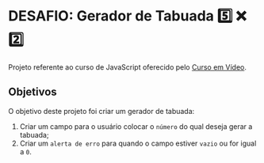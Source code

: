 # DESAFIO: Gerador de Tabuada :five: :x: :two:

Projeto referente ao curso de JavaScript oferecido pelo [Curso em Vídeo](https://www.youtube.com/c/CursoemV%C3%ADdeo).

## Objetivos

O objetivo deste projeto foi criar um gerador de tabuada:
1. Criar um campo para o usuário colocar o `número` do qual deseja gerar a tabuada;
2. Criar um `alerta de erro` para quando o campo estiver `vazio` ou for igual a `0`.

